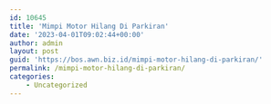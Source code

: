 ```yaml
---
id: 10645
title: 'Mimpi Motor Hilang Di Parkiran'
date: '2023-04-01T09:02:44+00:00'
author: admin
layout: post
guid: 'https://bos.awn.biz.id/mimpi-motor-hilang-di-parkiran/'
permalink: /mimpi-motor-hilang-di-parkiran/
categories:
    - Uncategorized
---
```


